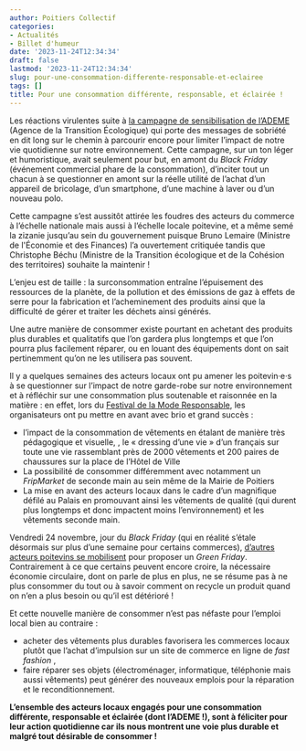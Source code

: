 ```yaml
---
author: Poitiers Collectif
categories:
- Actualités
- Billet d'humeur
date: '2023-11-24T12:34:34'
draft: false
lastmod: '2023-11-24T12:34:34'
slug: pour-une-consommation-differente-responsable-et-eclairee
tags: []
title: Pour une consommation différente, responsable, et éclairée !
---
```


Les réactions virulentes suite à [la campagne de sensibilisation de l’ADEME](https://youtu.be/WA_3wLzMm9o?feature=shared) (Agence de la Transition Écologique) qui porte des messages de sobriété en dit long sur le chemin à parcourir encore pour limiter l’impact de notre vie quotidienne sur notre environnement. Cette campagne, sur un ton léger et humoristique, avait seulement pour but, en amont du _Black Friday_ (événement commercial phare de la consommation), d’inciter tout un chacun à se questionner en amont sur la réelle utilité de l’achat d’un appareil de bricolage, d’un smartphone, d’une machine à laver ou d’un nouveau polo.

Cette campagne s’est aussitôt attirée les foudres des acteurs du commerce à l’échelle nationale mais aussi à l’échelle locale poitevine, et a même semé la zizanie jusqu’au sein du gouvernement puisque Bruno Lemaire (Ministre de l'Économie et des Finances) l’a ouvertement critiquée tandis que Christophe Béchu (Ministre de la Transition écologique et de la Cohésion des territoires) souhaite la maintenir !

L’enjeu est de taille : la surconsommation entraîne l’épuisement des ressources de la planète, de la pollution et des émissions de gaz à effets de serre pour la fabrication et l’acheminement des produits ainsi que la difficulté de gérer et traiter les déchets ainsi générés.

Une autre manière de consommer existe pourtant en achetant des produits plus durables et qualitatifs que l’on gardera plus longtemps et que l’on pourra plus facilement réparer, ou en louant des équipements dont on sait pertinemment qu’on ne les utilisera pas souvent.

Il y a quelques semaines des acteurs locaux ont pu amener les poitevin·e·s à se questionner sur l’impact de notre garde-robe sur notre environnement et à réfléchir sur une consommation plus soutenable et raisonnée en la matière : en effet, lors du [Festival de la Mode Responsable](https://festivalmoderesponsable.fr/), les organisateurs ont pu mettre en avant avec brio et grand succès :

  * l’impact de la consommation de vêtements en étalant de manière très pédagogique et visuelle, , le « dressing d’une vie » d’un français sur toute une vie rassemblant près de 2000 vêtements et 200 paires de chaussures sur la place de l’Hôtel de Ville
  * La possibilité de consommer différemment avec notamment un _FripMarket_ de seconde main au sein même de la Mairie de Poitiers
  * La mise en avant des acteurs locaux dans le cadre d’un magnifique défilé au Palais en promouvant ainsi les vêtements de qualité (qui durent plus longtemps et donc impactent moins l’environnement) et les vêtements seconde main.

Vendredi 24 novembre, jour du _Black Friday_ (qui en réalité s’étale désormais sur plus d’une semaine pour certains commerces), [d’autres acteurs poitevins se mobilisent](https://circumactio.wordpress.com/) pour proposer un _Green Friday_. Contrairement à ce que certains peuvent encore croire, la nécessaire économie circulaire, dont on parle de plus en plus, ne se résume pas à ne plus consommer du tout ou à savoir comment on recycle un produit quand on n’en a plus besoin ou qu’il est détérioré !

Et cette nouvelle manière de consommer n’est pas néfaste pour l’emploi local bien au contraire :

  * acheter des vêtements plus durables favorisera les commerces locaux plutôt que l’achat d’impulsion sur un site de commerce en ligne de _fast fashion_ ,
  * faire réparer ses objets (électroménager, informatique, téléphonie mais aussi vêtements) peut générer des nouveaux emplois pour la réparation et le reconditionnement.

**L’ensemble des acteurs locaux engagés pour une consommation différente, responsable et éclairée (dont l’ADEME !), sont à féliciter pour leur action quotidienne car ils nous montrent une voie plus durable et malgré tout désirable de consommer !**
